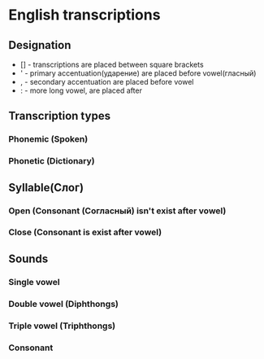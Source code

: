 # English transcriptions

## Designation

+ [] - transcriptions are placed between square brackets
+ ' - primary accentuation(ударение) are placed before vowel(гласный)
+ , - secondary accentuation are placed before vowel
+ : - more long vowel, are placed after

## Transcription types

### Phonemic (Spoken)

### Phonetic (Dictionary)

## Syllable(Слог)

### Open (Consonant (Согласный) isn't exist after vowel)

### Close (Consonant is exist after vowel)

## Sounds

### Single vowel

### Double vowel (Diphthongs)

### Triple vowel (Triphthongs)

### Consonant
